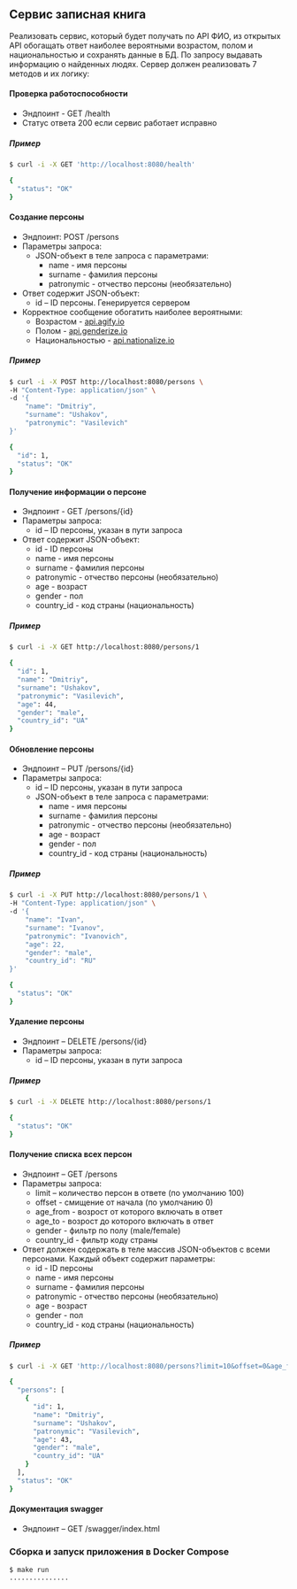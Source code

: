 ## Сервис записная книга

Реализовать сервис, который будет получать по API ФИО, из открытых API обогащать ответ
наиболее вероятными возрастом, полом и национальностью и сохранять данные в БД. По
запросу выдавать информацию о найденных людях. Сервер должен реализовать 7 методов и
их логику:

#### Проверка работоспособности
- Эндпоинт - GET /health
- Статус ответа 200 если сервис работает исправно

##### Пример
```bash
$ curl -i -X GET 'http://localhost:8080/health'

{
  "status": "OK"
}
```

#### Создание персоны
 - Эндпоинт: POST /persons
 - Параметры запроса:
    - JSON-объект в теле запроса с параметрами:
        - name - имя персоны
        - surname - фамилия персоны
        - patronymic - отчество персоны (необязательно)
 - Ответ содержит JSON-объект:
    - id – ID персоны. Генерируется сервером
 - Корректное сообщение обогатить наиболее вероятными:
    - Возрастом - [api.agify.io](https://api.agify.io/?name=Dmitriy) 
    - Полом - [api.genderize.io](https://api.genderize.io/?name=Dmitriy)
    - Национальностью - [api.nationalize.io](https://api.nationalize.io/?name=Dmitriy)

##### Пример
```bash
$ curl -i -X POST http://localhost:8080/persons \
-H "Content-Type: application/json" \
-d '{
	"name": "Dmitriy",
	"surname": "Ushakov",
	"patronymic": "Vasilevich"
}'

{
  "id": 1,
  "status": "OK"
}
```

#### Получение информации о персоне
 - Эндпоинт - GET /persons/{id}
 - Параметры запроса:
    - id – ID персоны, указан в пути запроса
 - Ответ содержит JSON-объект:
    - id - ID персоны
    - name - имя персоны
    - surname - фамилия персоны
    - patronymic - отчество персоны (необязательно)
    - age - возраст
    - gender - пол
    - country_id - код страны (национальность)

##### Пример
```bash
$ curl -i -X GET http://localhost:8080/persons/1

{
  "id": 1,
  "name": "Dmitriy",
  "surname": "Ushakov",
  "patronymic": "Vasilevich",
  "age": 44,
  "gender": "male",
  "country_id": "UA"
}
```

#### Обновление персоны
 - Эндпоинт – PUT /persons/{id}
 - Параметры запроса:
    - id – ID персоны, указан в пути запроса
    - JSON-объект в теле запроса с параметрами:
        - name - имя персоны
        - surname - фамилия персоны
        - patronymic - отчество персоны (необязательно)
        - age - возраст
        - gender - пол
        - country_id - код страны (национальность)

##### Пример
```bash
$ curl -i -X PUT http://localhost:8080/persons/1 \
-H "Content-Type: application/json" \
-d '{
	"name": "Ivan",
	"surname": "Ivanov",
	"patronymic": "Ivanovich",
	"age": 22,
	"gender": "male",
	"country_id": "RU"
}'

{
  "status": "OK"
}
```

#### Удаление персоны
 - Эндпоинт – DELETE /persons/{id}
 - Параметры запроса:
    - id – ID персоны, указан в пути запроса

##### Пример
```bash
$ curl -i -X DELETE http://localhost:8080/persons/1

{
  "status": "OK"
}
```

#### Получение списка всех персон
 - Эндпоинт – GET /persons
 - Параметры запроса:
    - limit – количество персон в ответе (по умолчанию 100)
    - offset - смищение от начала (по умолчанию 0)
    - age_from - возрост от которого включать в ответ
    - age_to - возрост до которого включать в ответ
    - gender - фильтр по полу (male/female)
    - country_id - фильтр коду страны
 - Ответ должен содержать в теле массив JSON-объектов с всеми персонами. Каждый объект содержит параметры:
    - id - ID персоны
    - name - имя персоны
    - surname - фамилия персоны
    - patronymic - отчество персоны (необязательно)
    - age - возраст
    - gender - пол
    - country_id - код страны (национальность)

##### Пример
```bash
$ curl -i -X GET 'http://localhost:8080/persons?limit=10&offset=0&age_from=18&age_to=100&gender=male&country_id=RU'

{
  "persons": [
    {
      "id": 1,
      "name": "Dmitriy",
      "surname": "Ushakov",
      "patronymic": "Vasilevich",
      "age": 43,
      "gender": "male",
      "country_id": "UA"
    }
  ],
  "status": "OK"
}
```
#### Документация swagger
 - Эндпоинт – GET /swagger/index.html

### Сборка и запуск приложения в Docker Compose

```shell script
$ make run
...............
```
